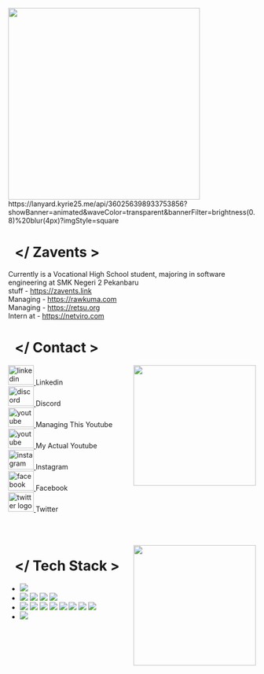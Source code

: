 
<p float="center">
  <a href="https://discord.com/users/zavents" target="_blank"><img src="https://cdn.kumacdn.club/wp-content/uploads/images/test-bro//discord.png" align="center" width="390"></a>
https://lanyard.kyrie25.me/api/360256398933753856?showBanner=animated&waveColor=transparent&bannerFilter=brightness(0.8)%20blur(4px)?imgStyle=square
<p float="left">

  <!-- Info -->
  <p float="left px-5">
    <h1>&nbsp; &lt;/ Zavents &gt; </h1>
    Currently is a Vocational High School student, majoring in software engineering at SMK Negeri 2 Pekanbaru <br/>
    stuff - <a href="https://zavents.link" target="_blank"> https://zavents.link</a> <br>
    Managing - <a href="https://rawkuma.com" target="_blank"> https://rawkuma.com </a> <br>
     Managing - <a href="https://retsu.org" target="_blank"> https://retsu.org </a> <br>
    Intern at - <a href="https://netviro.com" target="_blank"> https://netviro.com </a>
  </p>
  
 <!-- Contact -->
   <p float="left">
    <h1>&nbsp; &lt;/ Contact &gt; </h1>
    <div align="left" dir="auto">
          <img src="https://cdn.kumacdn.club/wp-content/uploads/images/test-bro//842814386191859722.gif" width=249 height=245 width="auto" align="right">
            <a href="https://www.linkedin.com/in/zavents/" target="_blank">
              <img src="https://raw.githubusercontent.com/maurodesouza/profile-readme-generator/master/src/assets/icons/social/linkedin/default.svg" target="_blank" width="52" height="40" alt="linkedin logo" style="max-width: 100%;">
            </a> Linkedin <br>
            <a href="https://discord.com/users/zavents" target="_blank" rel="nofollow">
              <img src="https://raw.githubusercontent.com/maurodesouza/profile-readme-generator/master/src/assets/icons/social/discord/default.svg"  target="_blank"width="52" height="40" alt="discord logo" style="max-width: 100%;">
            </a> Discord <br>
            <a href="https://www.youtube.com/channel/UCi0WyVZ-cVwIP-TCejYtMcA" target="_blank" rel="nofollow">
              <img src="https://raw.githubusercontent.com/maurodesouza/profile-readme-generator/master/src/assets/icons/social/youtube/default.svg" target="_blank" width="52" height="40" alt="youtube logo" style="max-width: 100%;">
            </a> Managing This Youtube <br>
            <a href="https://www.youtube.com/@zavents" target="_blank" rel="nofollow">
              <img src="https://raw.githubusercontent.com/maurodesouza/profile-readme-generator/master/src/assets/icons/social/youtube/default.svg" target="_blank" width="52" height="40" alt="youtube logo" style="max-width: 100%;">
            </a> My Actual Youtube <br>
            <a href="https://www.instagram.com/wldan_zf/" target="_blank" rel="nofollow">
              <img src="https://raw.githubusercontent.com/maurodesouza/profile-readme-generator/master/src/assets/icons/social/instagram/default.svg"  target="_blank"width="52" height="40" alt="instagram logo" style="max-width: 100%;">
            </a> Instagram <br>
            <a href="https://www.facebook.com/WildanZavents/" target="_blank" rel="nofollow"> 
              <img src="https://raw.githubusercontent.com/maurodesouza/profile-readme-generator/master/src/assets/icons/social/facebook/default.svg" target="_blank" width="52" height="40" alt="facebook logo" style="max-width: 100%;">
            </a> Facebook <br>
            <a href="https://twitter.com/wildanzv/" target="_blank" rel="nofollow"> 
              <img src="https://raw.githubusercontent.com/maurodesouza/profile-readme-generator/master/src/assets/icons/social/twitter/default.svg" target="_blank" width="52" height="40" alt="twitter logo" style="max-width: 100%;">
            </a> Twitter <br>
            <br> <br> <br>
      </div>
    </p>  
<!-- tech -->
    <p float="left">
  <img src="https://cdn.discordapp.com/attachments/906608326274609152/1266783574464528555/808829950840799292.gif?ex=66a667a3&is=66a51623&hm=7328351cb3576849148cb1ce6db71aa586229d721471df39f97a89de1d39699d&" width=249 height=245 width="auto" align="right">
  <h1>&nbsp; &lt;/ Tech Stack &gt; </h1>
  <p float="left">
    <ul>
      <li> 
        <img src="https://img.shields.io/badge/Windows-0078D6?style=for-the-badge&logo=windows&logoColor=white" target="_blank">
      </li>
      <li>
        <img src="https://img.shields.io/badge/Visual_Studio-5C2D91?style=for-the-badge&logo=visual%20studio&logoColor=white">
        <img src="https://img.shields.io/badge/Visual_Studio_Code-0078D4?style=for-the-badge&logo=visual%20studio%20code&logoColor=white">
        <img src="https://img.shields.io/badge/Android_Studio-3DDC84?style=for-the-badge&logo=android-studio&logoColor=white">
        <img src="https://img.shields.io/badge/Arduino_IDE-00979D?style=for-the-badge&logo=arduino&logoColor=white">
      </li>
      <li>
        <img src="https://img.shields.io/badge/C-00599C?style=for-the-badge&logo=c&logoColor=white">
        <img src="https://img.shields.io/badge/C++-00599C?style=for-the-badge&logo=C%2B%2B&logoColor=white">
        <img src="https://img.shields.io/badge/HTML-239120?style=for-the-badge&logo=html5&logoColor=white">
        <img src="https://img.shields.io/badge/CSS-239120?&style=for-the-badge&logo=css3&logoColor=white">
        <img src="https://img.shields.io/badge/Python-3776AB?style=for-the-badge&logo=python&logoColor=white">
        <img src="https://img.shields.io/badge/Kotlin-0095D5?&style=for-the-badge&logo=kotlin&logoColor=white">
        <img src="https://img.shields.io/badge/Dart-0175C2?style=for-the-badge&logo=dart&logoColor=white">
        <img src="https://img.shields.io/badge/Flutter-02569B?style=for-the-badge&logo=flutter&logoColor=white">
      </li>
      <li>
        <img src="https://img.shields.io/badge/mySQL-00758F?style=for-the-badge&logo=mysql&logoColor=white">
      </li>
    </ul>
  </p>
</p>

